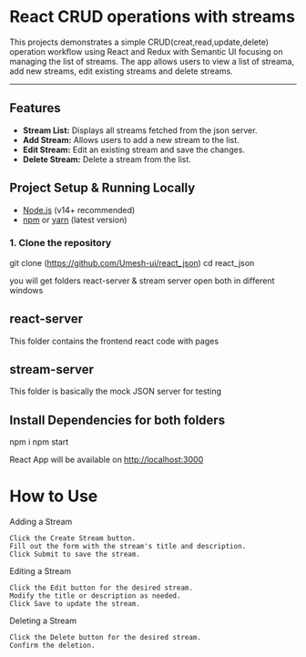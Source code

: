 # React CRUD operations with streams

This projects demonstrates a simple CRUD(creat,read,update,delete) operation workflow
using React and Redux with Semantic UI focusing on managing the list of streams. The app
allows users to view a list of streama, add new streams, edit existing streams and delete streams.

-----

## Features

- **Stream List:** Displays all streams fetched from the json server.
- **Add Stream:** Allows users to add a new stream to the list.
- **Edit Stream:** Edit an existing stream and save the changes.
- **Delete Stream:** Delete a stream from the list.

## Project Setup & Running Locally

- [Node.js](https://nodejs.org/) (v14+ recommended)
- [npm](https://www.npmjs.com/) or [yarn](https://yarnpkg.com/) (latest version)

### 1. Clone the repository
git clone (https://github.com/Umesh-ui/react_json)
cd react_json

you will get folders react-server & stream server open both in different windows

## react-server
This folder contains the frontend react code with pages

## stream-server
This folder is basically the mock JSON server for testing

## Install Dependencies for both folders
npm i 
npm start

React App will be available on [http://localhost:3000](http://localhost:3000)

# How to Use

Adding a Stream

    Click the Create Stream button.
    Fill out the form with the stream's title and description.
    Click Submit to save the stream.

Editing a Stream

    Click the Edit button for the desired stream.
    Modify the title or description as needed.
    Click Save to update the stream.

Deleting a Stream

    Click the Delete button for the desired stream.
    Confirm the deletion.


